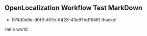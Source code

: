 ## OpenLocalization Workflow Test MarkDown
* 974d0e9e-d0f3-407e-8428-43e97bd15461 
thanks!

Hello world